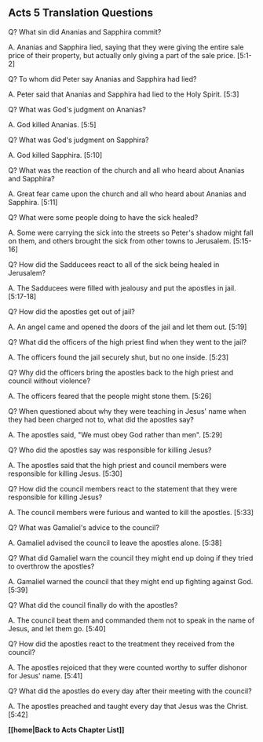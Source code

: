 ## Acts 5 Translation Questions ##

Q? What sin did Ananias and Sapphira commit?

A. Ananias and Sapphira lied, saying that they were giving the entire sale price of their property, but actually only giving a part of the sale price. [5:1-2]

Q? To whom did Peter say Ananias and Sapphira had lied?

A. Peter said that Ananias and Sapphira had lied to the Holy Spirit. [5:3]

Q? What was God's judgment on Ananias?

A. God killed Ananias. [5:5]

Q? What was God's judgment on Sapphira?

A. God killed Sapphira. [5:10]

Q? What was the reaction of the church and all who heard about Ananias and Sapphira?

A. Great fear came upon the church and all who heard about Ananias and Sapphira. [5:11]

Q? What were some people doing to have the sick healed?

A. Some were carrying the sick into the streets so Peter's shadow might fall on them, and others brought the sick from other towns to Jerusalem. [5:15-16]

Q? How did the Sadducees react to all of the sick being healed in Jerusalem?

A. The Sadducees were filled with jealousy and put the apostles in jail. [5:17-18]

Q? How did the apostles get out of jail?

A. An angel came and opened the doors of the jail and let them out. [5:19]

Q? What did the officers of the high priest find when they went to the jail?

A. The officers found the jail securely shut, but no one inside. [5:23]

Q? Why did the officers bring the apostles back to the high priest and council without violence?

A. The officers feared that the people might stone them. [5:26]

Q? When questioned about why they were teaching in Jesus' name when they had been charged not to, what did the apostles say?

A. The apostles said, "We must obey God rather than men". [5:29]

Q? Who did the apostles say was responsible for killing Jesus?

A. The apostles said that the high priest and council members were responsible for killing Jesus. [5:30]

Q? How did the council members react to the statement that they were responsible for killing Jesus?

A. The council members were furious and wanted to kill the apostles. [5:33]

Q? What was Gamaliel's advice to the council?

A. Gamaliel advised the council to leave the apostles alone. [5:38]

Q? What did Gamaliel warn the council they might end up doing if they tried to overthrow the apostles?

A. Gamaliel warned the council that they might end up fighting against God. [5:39]

Q? What did the council finally do with the apostles?

A. The council beat them and commanded them not to speak in the name of Jesus, and let them go. [5:40]

Q? How did the apostles react to the treatment they received from the council?

A. The apostles rejoiced that they were counted worthy to suffer dishonor for Jesus' name. [5:41]

Q? What did the apostles do every day after their meeting with the council?

A. The apostles preached and taught every day that Jesus was the Christ. [5:42]

__[[home|Back to Acts Chapter List]]__

